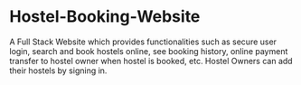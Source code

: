 # Hostel-Booking-Website
A Full Stack Website which provides functionalities such as secure user login, search and book hostels online, see booking history, online payment transfer to hostel owner when hostel is booked, etc. Hostel Owners can add their hostels by signing in.
